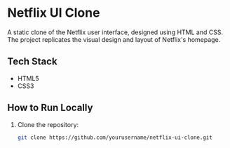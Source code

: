 # Netflix UI Clone

A static clone of the Netflix user interface, designed using HTML and CSS. The project replicates the visual design and layout of Netflix's homepage.

## Tech Stack
- HTML5
- CSS3

## How to Run Locally
1. Clone the repository:
   ```bash
   git clone https://github.com/yourusername/netflix-ui-clone.git
